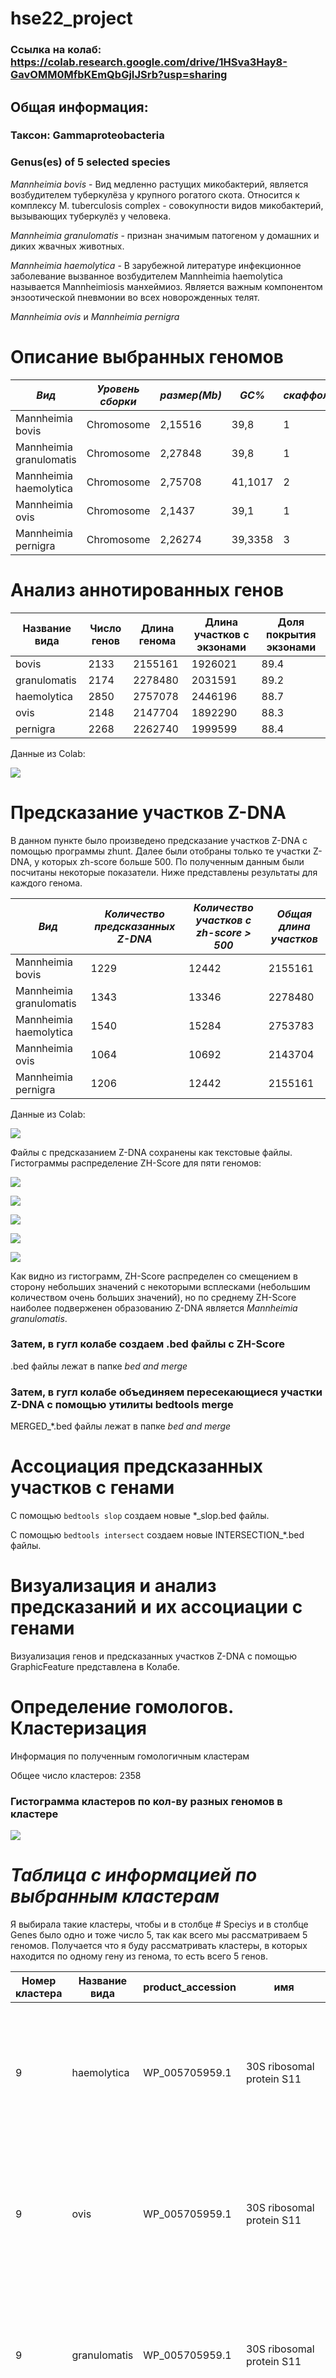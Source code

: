 # hse22_project

### Ссылка на колаб: https://colab.research.google.com/drive/1HSva3Hay8-GavOMM0MfbKEmQbGjIJSrb?usp=sharing
## Общая информация:
### Таксон: Gammaproteobacteria
### Genus(es) of 5 selected species
*Mannheimia bovis* - Вид медленно растущих микобактерий, является возбудителем туберкулёза у крупного рогатого скота. Относится к комплексу M. tuberculosis complex - совокупности видов микобактерий, вызывающих туберкулёз у человека.

*Mannheimia granulomatis* - признан значимым патогеном у домашних и диких жвачных животных.

*Mannheimia haemolytica* - В зарубежной литературе инфекционное заболевание вызванное возбудителем Mannheimia haemolytica называется Mannheimiosis манхеймиоз. Является важным компонентом энзоотической пневмонии во всех новорожденных телят.

*Mannheimia ovis*  и *Mannheimia pernigra* 
# Описание выбранных геномов

|***Вид***|***Уровень сборки***|***размер(Mb)***|***GC%***|***скаффолды***|***Название(Colab)***|
|---|---|---|---|---|---|
|Mannheimia bovis| Chromosome|2,15516|39,8|1|GCF_014541205.1|
|Mannheimia granulomatis|Chromosome|2,27848|39,8|1|GCF_011455695.1|
|Mannheimia haemolytica|Chromosome|2,75708|41,1017|2|GCF_002285575.1|
|Mannheimia ovis| Chromosome|2,1437|39,1|1|GCF_009828705.1|
|Mannheimia pernigra|  Chromosome|2,26274|39,3358|3|GCF_013378015.1|


# Анализ аннотированных генов  

Название вида | Число генов |	Длина генома | Длина участков с экзонами |	Доля покрытия экзонами
---|---|---|---|---
bovis	| 2133	| 2155161	| 1926021	| 89.4
granulomatis| 2174	| 2278480	| 2031591	| 89.2
haemolytica | 2850	| 2757078	| 2446196	| 88.7
ovis	| 2148	| 2147704	| 1892290 | 88.3
pernigra	| 2268	| 2262740 | 1999599	| 88.4

Данные из Colab:

![](https://github.com/shaggy99999/hse22_project/blob/main/pictures/2022-06-13_13-54-25.png)

# Предсказание участков Z-DNA
В данном пункте было произведено предсказание участков Z-DNA с помощью программы zhunt. Далее были отобраны только те участки Z-DNA, у которых zh-score больше 500. По полученным данным были посчитаны некоторые показатели. Ниже представлены результаты для каждого генома.
 
|***Вид***|***Количество предсказанных Z-DNA***|***Количество участков с zh-score > 500***|***Общая длина участков***|
|---|---|---|---|
|Mannheimia bovis| 1229 | 12442 | 2155161 |
|Mannheimia granulomatis| 1343 | 13346 | 2278480 |
|Mannheimia haemolytica| 1540 | 15284 | 2753783 |
|Mannheimia ovis| 1064 | 10692 | 2143704 |
|Mannheimia pernigra| 1206 | 12442 | 2155161 |

Данные из Colab:

![](https://github.com/shaggy99999/hse22_project/blob/main/pictures/2022-06-13_13-55-06.png)

Файлы с предсказанием Z-DNA сохранены как текстовые файлы.
Гистограммы распределение ZH-Score для пяти геномов:  
  
  
![](https://github.com/shaggy99999/hse22_project/blob/main/pictures/z1.png)

![](https://github.com/shaggy99999/hse22_project/blob/main/pictures/z2.png)

![](https://github.com/shaggy99999/hse22_project/blob/main/pictures/z3.png)

![](https://github.com/shaggy99999/hse22_project/blob/main/pictures/z4.png)

![](https://github.com/shaggy99999/hse22_project/blob/main/pictures/z5.png)
  
  
Как видно из гистограмм, ZH-Score распределен со смещением в сторону небольших значений с некоторыми всплесками (небольшим количеством очень больших значений), но по среднему ZH-Score наиболее подверженен образованию Z-DNA является *Mannheimia granulomatis*.  
  
 ### Затем, в гугл колабе создаем .bed файлы с ZH-Score
.bed файлы лежат в папке *bed and merge*

 ### Затем, в гугл колабе объединяем пересекающиеся участки Z-DNA с помощью утилиты bedtools merge
 
MERGED_\*.bed файлы лежат в папке *bed and merge*

# Ассоциация предсказанных участков с генами
С помощью ```bedtools slop``` создаем новые *_slop.bed файлы.

С помощью ```bedtools intersect``` создаем новые INTERSECTION_\*.bed файлы.
# Визуализация и анализ предсказаний и их ассоциации с генами
Визуализация генов и предсказанных участков Z-DNA с помощью GraphicFeature представлена в Колабе.
# Определение гомологов. Кластеризация
Информация по полученным гомологичным кластерам

Общее число кластеров: 2358

### Гистограмма кластеров по кол-ву разных геномов в кластере ###

![](https://github.com/shaggy99999/hse22_project/blob/main/pictures/sum.png)

# *Таблица с информацией по выбранным кластерам* #
Я выбирала такие кластеры, чтобы и в столбце # Speciуs и в столбце Genes было одно и тоже число 5, так как всего мы рассматриваем 5 геномов. Получается что я буду рассматривать кластеры, в которых находится по одному гену из генома, то есть всего 5 генов.
 
Номер кластера | Название вида | product_accession | имя | функция
---|---|---|---|---
9 | haemolytica | WP_005705959.1 | 30S ribosomal protein S11 | 30S рибосомальный белок S11 соединяет несколько разрозненных РНК-спиралей 16S рРНК и образует часть расщепления Shine-Dalgarno в рибосоме 70S
9 | ovis | WP_005705959.1 | 30S ribosomal protein S11 | 30S рибосомальный белок S11 соединяет несколько разрозненных РНК-спиралей 16S рРНК и образует часть расщепления Shine-Dalgarno в рибосоме 70S
9 | granulomatis | WP_005705959.1 | 30S ribosomal protein S11 | 30S рибосомальный белок S11 соединяет несколько разрозненных РНК-спиралей 16S рРНК и образует часть расщепления Shine-Dalgarno в рибосоме 70S
9 | pernigra | WP_005705959.1 | 30S ribosomal protein S11 | 30S рибосомальный белок S11 соединяет несколько разрозненных РНК-спиралей 16S рРНК и образует часть расщепления Shine-Dalgarno в рибосоме 70S
9 | bovis | WP_005705959.1 | 30S ribosomal protein S11 | 30S рибосомальный белок S11 соединяет несколько разрозненных РНК-спиралей 16S рРНК и образует часть расщепления Shine-Dalgarno в рибосоме 70S
601 | haemolytica | WP_006249544.1 | imidazole glycerol phosphate synthase subunit HisH| субъединица HisH обеспечивает деятельность амидотрансферазы глутамина которая производит аммиак необходимый к HisF для синтеза фосфата имидазол-глицерина и рибонуклеотида 5-аминоимидазол-4-карбоксамида
601 | ovis | WP_159629076.1 | imidazole glycerol phosphate synthase subunit HisH| субъединица HisH обеспечивает деятельность амидотрансферазы глутамина которая производит аммиак необходимый к HisF для синтеза фосфата имидазол-глицерина и рибонуклеотида 5-аминоимидазол-4-карбоксамида
601 | granulomatis | WP_165889356.1 | imidazole glycerol phosphate synthase subunit HisH| субъединица HisH обеспечивает деятельность амидотрансферазы глутамина которая производит аммиак необходимый к HisF для синтеза фосфата имидазол-глицерина и рибонуклеотида 5-аминоимидазол-4-карбоксамида
601 | pernigra | WP_176807515.1 | imidazole glycerol phosphate synthase subunit HisH| субъединица HisH обеспечивает деятельность амидотрансферазы глутамина которая производит аммиак необходимый к HisF для синтеза фосфата имидазол-глицерина и рибонуклеотида 5-аминоимидазол-4-карбоксамида
601 | bovis | WP_188156877.1| imidazole glycerol phosphate synthase subunit HisH| субъединица HisH обеспечивает деятельность амидотрансферазы глутамина которая производит аммиак необходимый к HisF для синтеза фосфата имидазол-глицерина и рибонуклеотида 5-аминоимидазол-4-карбоксамида
523 | haemolytica | WP_006250448.1	 | HTH-type transcriptional repressor FabR | функционально не охарактеризован
523 | ovis | WP_159628989.1 | HTH-type transcriptional repressor FabR | функционально не охарактеризован
523 | granulomatis | WP_165889426.1 | HTH-type transcriptional repressor FabR | функционально не охарактеризован
523 | pernigra | WP_176807632.1 | HTH-type transcriptional repressor FabR | функционально не охарактеризован
523 | bovis | WP_188157388.1 | HTH-type transcriptional repressor FabR | функционально не охарактеризован
1005 | haemolytica | WP_006248129.1 | glutamine-hydrolyzing GMP synthase | Включает активность GMP-синтазы (гидролиз глутамина). Участвует в биосинтетическом процессе GMP. Прогнозируется расположение в цитоплазме.
1005 | ovis | WP_159629730.1 | glutamine-hydrolyzing GMP synthase | Включает активность GMP-синтазы (гидролиз глутамина). Участвует в биосинтетическом процессе GMP. Прогнозируется расположение в цитоплазме.
1005 | granulomatis | WP_165888803.1 | glutamine-hydrolyzing GMP synthase | Включает активность GMP-синтазы (гидролиз глутамина). Участвует в биосинтетическом процессе GMP. Прогнозируется расположение в цитоплазме.
1005 | pernigra | WP_176808351.1 | glutamine-hydrolyzing GMP synthase | Включает активность GMP-синтазы (гидролиз глутамина). Участвует в биосинтетическом процессе GMP. Прогнозируется расположение в цитоплазме.
1005 | bovis | WP_188156165.1 | glutamine-hydrolyzing GMP synthase | Включает активность GMP-синтазы (гидролиз глутамина). Участвует в биосинтетическом процессе GMP. Прогнозируется расположение в цитоплазме.
311 | haemolytica | WP_006249362.1	 | 50S ribosomal protein L4 | функционально не охарактеризован
311 | ovis | WP_159628738.1	 | 50S ribosomal protein L4 | функционально не охарактеризован
311 | granulomatis | WP_027073853.1 | 50S ribosomal protein L4 | функционально не охарактеризован
311 | pernigra | WP_159628738.1	 | 50S ribosomal protein L4 | функционально не охарактеризован
311 | bovis | WP_188157226.1 | 50S ribosomal protein L4 | функционально не охарактеризован
491 | haemolytica | WP_006248507.1 | DNA polymerase III subunit delta' | катализирует ориентированное на ДНК расширение З'-конца цепи ДНК; субъединица дельта, кажется, взаимодействует с субъединицей гамма для переноса бета-субъединицы на ДНК
491 | ovis | WP_159628955.1 | DNA polymerase III subunit delta' | катализирует ориентированное на ДНК расширение З'-конца цепи ДНК; субъединица дельта, кажется, взаимодействует с субъединицей гамма для переноса бета-субъединицы на ДНК
491 | granulomatis | WP_165889928.1 | DNA polymerase III subunit delta' | катализирует ориентированное на ДНК расширение З'-конца цепи ДНК; субъединица дельта, кажется, взаимодействует с субъединицей гамма для переноса бета-субъединицы на ДНК
491 | pernigra | WP_176807658.1 | DNA polymerase III subunit delta' | катализирует ориентированное на ДНК расширение З'-конца цепи ДНК; субъединица дельта, кажется, взаимодействует с субъединицей гамма для переноса бета-субъединицы на ДНК
491 | bovis | WP_188157341.1 | DNA polymerase III subunit delta' | катализирует ориентированное на ДНК расширение З'-конца цепи ДНК; субъединица дельта, кажется, взаимодействует с субъединицей гамма для переноса бета-субъединицы на ДНК
3 | haemolytica | WP_006249240.1 | 50S ribosomal protein L20 | функционально не охарактеризован
3 | ovis | WP_005596075.1 | 50S ribosomal protein L20 | функционально не охарактеризован
3 | granulomatis | WP_165889142.1 | 50S ribosomal protein L20 | функционально не охарактеризован
3 | pernigra | WP_005596075.1 | 50S ribosomal protein L20 | функционально не охарактеризован
3 | bovis | WP_005596075.1 | 50S ribosomal protein L20 | функционально не охарактеризован
318 | haemolytica | WP_006248216.1 | metalloprotease TldD | функционально не охарактеризован
318 | ovis | WP_159628745.1 | metalloprotease TldD | функционально не охарактеризован
318 | granulomatis | WP_165889634.1 | metalloprotease TldD | функционально не охарактеризован
318 | pernigra | WP_176807748.1 | metalloprotease TldD | функционально не охарактеризован
318 | bovis | WP_188157220.1 | metalloprotease TldD | функционально не охарактеризован
1618 | haemolytica | WP_006250415.1 | - | -
1618 | ovis | WP_159631329.1 | LexA regulated protein | функционально не охарактеризован
1618 | granulomatis | WP_165889267.1 | LexA regulated protein | функционально не охарактеризован
1618 | pernigra | WP_176808951.1 | LexA regulated protein | функционально не охарактеризован
1618 | bovis | WP_025236558.1 | LexA regulated protein | функционально не охарактеризован
61 | haemolytica | WP_006250404.1 | flavodoxin-dependent (E)-4-hydroxy-3-methylbut-2-enyl-diphosphate synthase | функционально не охарактеризован
61 | ovis | WP_159628463.1 | flavodoxin-dependent (E)-4-hydroxy-3-methylbut-2-enyl-diphosphate synthase | функционально не охарактеризован
61 | granulomatis | WP_165889278.1 | flavodoxin-dependent (E)-4-hydroxy-3-methylbut-2-enyl-diphosphate synthase | функционально не охарактеризован
61 | pernigra | WP_176807322.1 | flavodoxin-dependent (E)-4-hydroxy-3-methylbut-2-enyl-diphosphate synthase | функционально не охарактеризован
61 | bovis | WP_188156784.1 | flavodoxin-dependent (E)-4-hydroxy-3-methylbut-2-enyl-diphosphate synthase | функционально не охарактеризован
	
# Множественное белковое выравнивание

Для каждого выбранного кластера было произведено множественное белоковое выравнивание на сайте https://www.ebi.ac.uk/Tools/msa/clustalo/ . В качестве алгоритма для выравнивания был выбран алгоритм ```ClustalW with character counts```. 

Номер кластера | Визуализация
---|---
0 |  <img width="359" alt="image" src="https://github.com/shaggy99999/hse22_project/blob/main/pictures/cl1.1.png">
0 |  <img width="374" alt="image" src="https://github.com/shaggy99999/hse22_project/blob/main/pictures/cl1.2.png">
0 |  <img width="380" alt="image" src="https://github.com/shaggy99999/hse22_project/blob/main/pictures/cl1.3.png">
1 |  <img width="359" alt="image" src="https://github.com/shaggy99999/hse22_project/blob/main/pictures/cl2.1.png">
1 |  <img width="374" alt="image" src="https://github.com/shaggy99999/hse22_project/blob/main/pictures/cl2.2.png">
1 |  <img width="380" alt="image" src="https://github.com/shaggy99999/hse22_project/blob/main/pictures/cl2.3.png">
2 |  -
3 |  <img width="359" alt="image" src="https://github.com/shaggy99999/hse22_project/blob/main/pictures/cl4.1.png">
3 |  <img width="374" alt="image" src="https://github.com/shaggy99999/hse22_project/blob/main/pictures/cl4.2.png">
3 |  <img width="380" alt="image" src="https://github.com/shaggy99999/hse22_project/blob/main/pictures/cl4.3.png">
4 |  <img width="359" alt="image" src="https://github.com/shaggy99999/hse22_project/blob/main/pictures/cl5.1.png">
4 |  <img width="374" alt="image" src="https://github.com/shaggy99999/hse22_project/blob/main/pictures/cl5.2.png">
4 |  <img width="380" alt="image" src="https://github.com/shaggy99999/hse22_project/blob/main/pictures/cl5.3.png">
5 |  -
6 |  <img width="359" alt="image" src="https://github.com/shaggy99999/hse22_project/blob/main/pictures/cl7.1.png">
6 |  <img width="374" alt="image" src="https://github.com/shaggy99999/hse22_project/blob/main/pictures/cl7.2.png">
6 |  <img width="380" alt="image" src="https://github.com/shaggy99999/hse22_project/blob/main/pictures/cl7.3.png">
7 |  -
8 |  <img width="359" alt="image" src="https://github.com/shaggy99999/hse22_project/blob/main/pictures/cl9.1.png">
8 |  <img width="374" alt="image" src="https://github.com/shaggy99999/hse22_project/blob/main/pictures/cl9.2.png">
8 |  <img width="380" alt="image" src="https://github.com/shaggy99999/hse22_project/blob/main/pictures/cl9.3.png">
9 |  <img width="359" alt="image" src="https://github.com/shaggy99999/hse22_project/blob/main/pictures/cl10.1.png">
9 |  <img width="374" alt="image" src="https://github.com/shaggy99999/hse22_project/blob/main/pictures/cl10.2.png">
9 |  <img width="380" alt="image" src="https://github.com/shaggy99999/hse22_project/blob/main/pictures/cl10.1.png">

На каждом рисунке выше отрисован ген из генома, попадающий в соотвествующий кластер. На каждом гене, отрисованы все z-dna с их zh-score. Такая визуализация помогает увидеть где именно находится участок z-dna относительно гена. Каждый ген подписан по следующему принципу: gene + LOCUS(из файла gbff), где LOCUS отвечает за то, к какому геному принадлежит ген. Из визуализации и координат можно заметить, что во многих случаях z-dna попадает на экзон интрон и промоутер, за исключением следующих случаев:
Номер кластера | Название вида | Куда попадает
---|---|---
1 | enriettii | промоутер и интрон
1 | panamensis | промоутер и интрон
3	| panamensis | промоутер и интрон
5	| enriettii | промоутер и интрон
5	| infantum JPCM5 | промоутер и интрон
5	| martiniquensis | промоутер и интрон
5	| panamensis | промоутер и интрон
6	| panamensis | промоутер и интрон
7	| donovani | интрон
7	| enriettii | интрон
7	| martiniquensis	| На данный ген не попали Z-DNA
7	| panamensis | промоутер и интрон
9	| panamensis | промоутер и интрон
